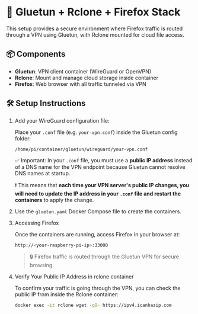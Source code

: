 # 🔐 Gluetun + Rclone + Firefox Stack

This setup provides a secure environment where Firefox traffic is routed through a VPN using Gluetun, with Rclone mounted for cloud file access.

## 📦 Components

- **Gluetun**: VPN client container (WireGuard or OpenVPN)
- **Rclone**: Mount and manage cloud storage inside container
- **Firefox**: Web browser with all traffic tunneled via VPN

## 🛠️ Setup Instructions

1. Add your WireGuard configuration file:

   Place your `.conf` file (e.g. `your-vpn.conf`) inside the Gluetun config folder:
   ```
   /home/pi/container/gluetun/wireguard/your-vpn.conf
   ```
   ✅ Important: In your `.conf` file, you must use a **public IP address** instead of a DNS name for the VPN endpoint because Gluetun cannot resolve DNS names at startup.

   ❗️ This means that **each time your VPN server's public IP changes, you will need to update the IP address in your `.conf` file and restart the containers** to apply the change.

3. Use the `gluetun.yaml` Docker Compose file to create the containers.

4. Accessing Firefox

   Once the containers are running, access Firefox in your browser at:
   ```bash
   http://<your-raspberry-pi-ip>:33000
   ```
   > 🔒 Firefox traffic is routed through the Gluetun VPN for secure browsing.

6. Verify Your Public IP Address in rclone container

   To confirm your traffic is going through the VPN, you can check the public IP from inside the Rclone container:
   ```sh
   docker exec -it rclone wget -qO- https://ipv4.icanhazip.com
   ```
